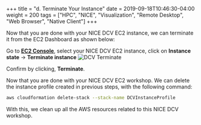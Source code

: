 +++
title = "d. Terminate Your Instance"
date = 2019-09-18T10:46:30-04:00
weight = 200
tags = ["HPC", "NICE", "Visualization", "Remote Desktop", "Web Browser", "Native Client"]
+++

Now that you are done with your NICE DCV EC2 instance, we can terminate it from the EC2 Dashboard as shown below:

Go to [**EC2 Console**](https://console.aws.amazon.com/ec2), select your NICE DCV EC2 instance, click on **Instance state** -> **Terminate instance**
![DCV Terminate](/images/nice-dcv/Terminate-DCV-EC2.png)


Confirm by clicking, **Terminate**.

Now that you are done with your NICE DCV EC2 workshop. We can delete the instance profile created in previous steps, with the following command:
```bash
aws cloudformation delete-stack --stack-name DCVInstanceProfile
```

With this, we clean up all the AWS resources related to this NICE DCV workshop.



